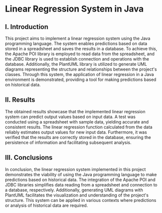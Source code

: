 # Linear Regression System in Java

## I. Introduction
This project aims to implement a linear regression system using the Java programming language. The system enables predictions based on data stored in a spreadsheet and saves the results in a database. To achieve this, the Apache POI library is employed to read data from the spreadsheet, and the JDBC library is used to establish connection and operations with the database. Additionally, the PlantUML library is utilized to generate UML diagrams representing the structure and relationships between the project's classes. Through this system, the application of linear regression in a Java environment is demonstrated, providing a tool for making predictions based on historical data.

## II. Results
The obtained results showcase that the implemented linear regression system can predict output values based on input data. A test was conducted using a spreadsheet with sample data, yielding accurate and consistent results. The linear regression function calculated from the data reliably estimates output values for new input data. Furthermore, it was verified that the results are correctly stored in the database, ensuring the persistence of information and facilitating subsequent analysis.

## III. Conclusions
In conclusion, the linear regression system implemented in this project demonstrates the viability of using the Java programming language to make predictions based on historical data. The integration of the Apache POI and JDBC libraries simplifies data reading from a spreadsheet and connection to a database, respectively. Additionally, generating UML diagrams with PlantUML facilitates the visualization and understanding of the project's structure. This system can be applied in various contexts where predictions or analysis of historical data are required.
